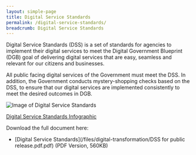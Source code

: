 ```yaml
---
layout: simple-page
title: Digital Service Standards
permalink: /digital-service-standards/
breadcrumb: Digital Service Standards
---
```

Digital Service Standards (DSS) is a set of standards for agencies to implement their digital services to meet the Digital Government Blueprint (DGB) goal of delivering digital services that are easy, seamless and relevant for our citizens and businesses.

All public facing digital services of the Government must meet the DSS.  In addition, the Government conducts mystery-shopping checks based on the DSS, to ensure that our digital services are implemented consistently to meet the desired outcomes in DGB.

![Image of Digital Service Standards]({{site.baseurl}}/images/digital-transformation/GovTech_DSS_Summary_Infographic_Ver3.1_ip03_021018.png)


[Digital Service Standards Infographic](/files/digital-transformation/GovTech_DSS_Summary_Infographic_2Oct2018.pdf)


Download the full document here:

- [Digital Service Standards](/files/digital-transformation/DSS for public release.pdf.pdf) (PDF Version, 560KB)


